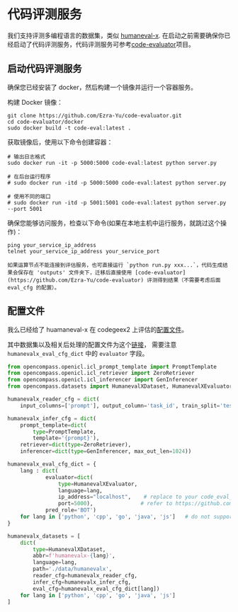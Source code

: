 # 代码评测服务

我们支持评测多编程语言的数据集，类似 [humaneval-x](https://huggingface.co/datasets/THUDM/humaneval-x). 在启动之前需要确保你已经启动了代码评测服务，代码评测服务可参考[code-evaluator](https://github.com/Ezra-Yu/code-evaluator)项目。

## 启动代码评测服务

确保您已经安装了 docker，然后构建一个镜像并运行一个容器服务。

构建 Docker 镜像：

```shell
git clone https://github.com/Ezra-Yu/code-evaluator.git
cd code-evaluator/docker 
sudo docker build -t code-eval:latest . 
```

获取镜像后，使用以下命令创建容器：

```shell
# 输出日志格式
sudo docker run -it -p 5000:5000 code-eval:latest python server.py

# 在后台运行程序
# sudo docker run -itd -p 5000:5000 code-eval:latest python server.py

# 使用不同的端口
# sudo docker run -itd -p 5001:5001 code-eval:latest python server.py --port 5001
```

确保您能够访问服务，检查以下命令(如果在本地主机中运行服务，就跳过这个操作)：

```shell
ping your_service_ip_address
telnet your_service_ip_address your_service_port
```

```note
如果运算节点不能连接到评估服务，也可直接运行 `python run.py xxx...`，代码生成结果会保存在 'outputs' 文件夹下，迁移后直接使用 [code-evaluator](https://github.com/Ezra-Yu/code-evaluator) 评测得到结果（不需要考虑后面 eval_cfg 的配置）。 
```

## 配置文件

我么已经给了 huamaneval-x 在 codegeex2 上评估的[配置文件](https://github.com/InternLM/opencompass/blob/main/configs/eval_codegeex2.py)。

其中数据集以及相关后处理的配置文件为这个[链接](https://github.com/InternLM/opencompass/tree/main/configs/datasets/humanevalx)， 需要注意 `humanevalx_eval_cfg_dict` 中的
`evaluator` 字段。

```python
from opencompass.openicl.icl_prompt_template import PromptTemplate
from opencompass.openicl.icl_retriever import ZeroRetriever
from opencompass.openicl.icl_inferencer import GenInferencer
from opencompass.datasets import HumanevalXDataset, HumanevalXEvaluator

humanevalx_reader_cfg = dict(
    input_columns=['prompt'], output_column='task_id', train_split='test')

humanevalx_infer_cfg = dict(
    prompt_template=dict(
        type=PromptTemplate,
        template='{prompt}'),
    retriever=dict(type=ZeroRetriever),
    inferencer=dict(type=GenInferencer, max_out_len=1024))

humanevalx_eval_cfg_dict = {
    lang : dict(
            evaluator=dict(
                type=HumanevalXEvaluator, 
                language=lang, 
                ip_address="localhost",    # replace to your code_eval_server ip_address, port
                port=5000),               # refer to https://github.com/Ezra-Yu/code-evaluator to launch a server
            pred_role='BOT')
    for lang in ['python', 'cpp', 'go', 'java', 'js']   # do not support rust now
}

humanevalx_datasets = [
    dict(
        type=HumanevalXDataset,
        abbr=f'humanevalx-{lang}',
        language=lang,
        path='./data/humanevalx',
        reader_cfg=humanevalx_reader_cfg,
        infer_cfg=humanevalx_infer_cfg,
        eval_cfg=humanevalx_eval_cfg_dict[lang])
    for lang in ['python', 'cpp', 'go', 'java', 'js']
]
```

